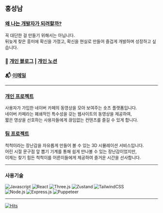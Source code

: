 ## 홍성남

### [왜 나는 개발자가 되려할까?](https://seongnam-si-tech.com/posts/personal-%EA%B0%9C%EB%B0%9C%EC%9E%90%EA%B0%80-%EB%90%98%EB%A0%A4%ED%95%98%EB%8A%94-%EC%9D%B4%EC%9C%A0/)
꼭 대단한 걸 만들기 위해서는 아닙니다.  
뒤늦게 찾은 흥미에 확신을 가졌고, 확신을 현실로 만들어 즐겁게 개발하며 성장하고 싶습니다.

### 📓 [개인 블로그](www.seongnam-si-tech.com) | [개인 노션](https://rumbling-soapwort-532.notion.site/193c136f865180bc908ed8a8e4f5064b?pvs=4)
### 📬 [이메일](mailto:hongdev26@gmail.com)

---

### [개인 프로젝트](https://github.com/cafe-snap/cafesnap-client)
사용자가 가입한 네이버 카페의 동영상을 모아 보여주는 숏츠 플랫폼입니다.  
네이버 카페라는 폐쇄적인 특수성을 갖는 웹사이트의 동영상을 제공하여,  
짧은 영상을 선호하는 사용자들에게 끊임없는 컨텐츠를 즐길 수 있게 합니다.
### [팀 프로젝트](https://github.com/The-Chuck-Chuck/The-Chuck)
척척이라는 장난감을 자유롭게 만들어 볼 수 있는 3D 시뮬레이션 서비스입니다.  
어린 시절 문구점 앞 뽑기 기계를 통해 쉽게 만나볼 수 있는 장난감이었지만,  
이제는 찾기 힘든 척척이를 어른이들에게 제공하여 즐거운 시간을 선사합니다.

---

### 사용기술

![Javascript](https://img.shields.io/badge/javascript-%23F8F8F5.svg?&style=for-the-badge&logo=javascript&logoColor=23F7DF1E)
![React](https://img.shields.io/badge/react-%23F8F8F5.svg?style=for-the-badge&logo=react&logoColor=%2361DAFB)
![Three.js](https://img.shields.io/badge/three.js-%23F8F8F5.svg?style=for-the-badge&logo=threedotjs&logoColor=black)
![Zustand](https://img.shields.io/badge/zustand-white?style=for-the-badge&logo=zustand&logoColor=black)
![TailwindCSS](https://img.shields.io/badge/tailwindcss-%23F8F8F5.svg?style=for-the-badge&logo=tailwind-css&logoColor=black)
</br>
![Node.js](https://img.shields.io/badge/node.js-%23F8F8F5.svg?style=for-the-badge&logo=node.js&logoColor=%black)
![Express.js](https://img.shields.io/badge/express.js-%23F8F8F5.svg?style=for-the-badge&logo=express&logoColor=%2361DAFB)
![Puppeteer](https://img.shields.io/badge/puppeteer-%23F8F8F5.svg?style=for-the-badge&logo=puppeteer&logoColor=%2361DAFB)

---

[![Hits](https://hits.seeyoufarm.com/api/count/incr/badge.svg?url=https%3A%2F%2Fgithub.com%2FSeongnam-si%2Fhit-counter&count_bg=%23555555&title_bg=%23555555&icon=&icon_color=%23E7E7E7&title=hits&edge_flat=false)](https://hits.seeyoufarm.com)
